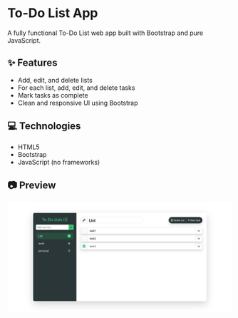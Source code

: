 # To-Do List App

A fully functional To-Do List web app built with Bootstrap and pure JavaScript.

## ✨ Features

- Add, edit, and delete lists
- For each list, add, edit, and delete tasks
- Mark tasks as complete
- Clean and responsive UI using Bootstrap

## 💻 Technologies

- HTML5
- Bootstrap
- JavaScript (no frameworks)

## 📷 Preview

![Project Preview](./screenshot.png)
